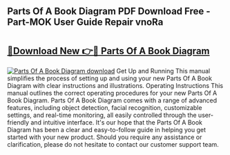 ## Parts Of A Book Diagram PDF Download Free - Part-MOK User Guide Repair vnoRa

# <h2><a href="http://dfnylo0.blite.top/?on=Parts+Of+A+Book+Diagram">🔗Download New 👉🔴 Parts Of A Book Diagram</a></h2>

[![Parts Of A Book Diagram download](https://i.imgur.com/lujVjoI.png)](http://dfnylo0.blite.top/?on=Parts+Of+A+Book+Diagram)
Get Up and Running This manual simplifies the process of setting up and using your new Parts Of A Book Diagram with clear instructions and illustrations. Operating Instructions This manual outlines the correct operating procedures for your new Parts Of A Book Diagram. Parts Of A Book Diagram comes with a range of advanced features, including object detection, facial recognition, customizable settings, and real-time monitoring, all easily controlled through the user-friendly and intuitive interface. It's our hope that the Parts Of A Book Diagram has been a clear and easy-to-follow guide in helping you get started with your new product. Should you require any assistance or clarification, please do not hesitate to contact our customer support team.
